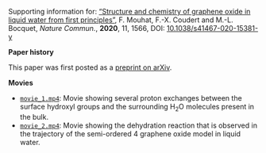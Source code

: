 Supporting information for: [“Structure and chemistry of graphene oxide in liquid water from first principles”](https://doi.org/10.1038/s41467-020-15381-y), F. Mouhat, F.-X. Coudert and M.-L. Bocquet, _Nature Commun._, **2020**, 11, 1566, DOI: [10.1038/s41467-020-15381-y](https://doi.org/10.1038/s41467-020-15381-y)


**Paper history**

This paper was first posted as a [preprint on arXiv](https://arxiv.org/abs/1911.04987).

**Movies**

- [`movie_1.mp4`](movie_1.mp4): Movie showing several proton exchanges between the surface hydroxyl groups and the surrounding H<sub>2</sub>O molecules present in the bulk.
- [`movie_2.mp4`](movie_2.mp4): Movie showing the dehydration reaction that is observed in the trajectory of the semi-ordered 4 graphene oxide model in liquid water.
